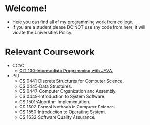 # Welcome!
   - Here you can find all of my programming work from college.
   - If you are a student please DO NOT use any code from here, it will violate the Universities Policy.
    
    
    
 
# Relevant Coursework
   - CCAC
      - [CIT 130-Intermediate Programming with JAVA.](https://github.com/iamjaypatel/Jay_Patel-CSCW/tree/master/CIT%20130)
   - Pitt
      - CS 0441-Discrete Structures for Computer Science.
      - CS 0445-Data Structures.
      - CS 0447-Computer Organization and Assembly.
      - CS 0449-Introduction to System Software.
      - CS 1501-Algorithm Implementation.
      - CS 1502-Formal Methods in Computer Science.
      - CS 1550-Introduction to Operating System.
      - CS 1632-Software Quality Assurance.
